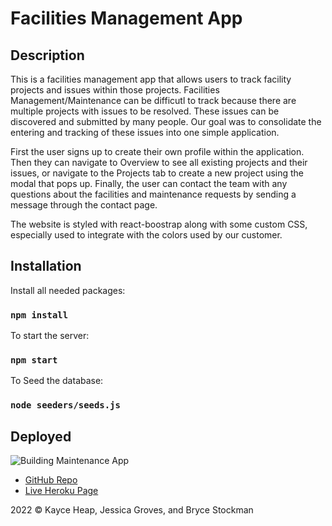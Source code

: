 # Facilities Management App

## Description
This is a facilities management app that allows users to track facility projects and issues within those projects. Facilities Management/Maintenance can be difficutl to track because there are multiple projects with issues to be resolved. These issues can be discovered and submitted by many people.  Our goal was to consolidate the entering and tracking of these issues into one simple application.

First the user signs up to create their own profile within the application.  Then they can navigate to Overview to see all existing projects and their issues, or navigate to the Projects tab to create a new project using the modal that pops up.  Finally, the user can contact the team with any questions about the facilities and maintenance requests by sending a message through the contact page.

The website is styled with react-boostrap along with some custom CSS, especially used to integrate with the colors used by our customer.

## Installation

Install all needed packages:
### `npm install`


To start the server:
### `npm start`

To Seed the database:
### `node seeders/seeds.js`



## Deployed

![Building Maintenance App](../building-maintenance/client/public/assets/building-maintenance.png)
- [GitHub Repo](https://github.com/jecoc0/building-maintenance)
- [Live Heroku Page](https://sf-facilities-app.herokuapp.com/)

2022 &copy; Kayce Heap, Jessica Groves, and Bryce Stockman